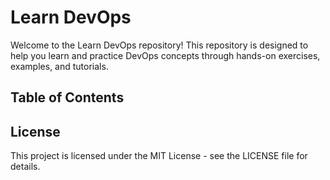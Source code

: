 # Learn DevOps

Welcome to the Learn DevOps repository! 
This repository is designed to help you learn and practice DevOps concepts through hands-on exercises, examples, and tutorials. 

## Table of Contents



## License
This project is licensed under the MIT License - see the LICENSE file for details.
